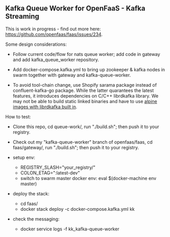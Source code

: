 ## Kafka Queue Worker for OpenFaaS - Kafka Streaming

This is work in progress - find out more here: https://github.com/openfaas/faas/issues/234.

Some design considerations:

* Follow current code/flow for nats queue worker; add code in gateway and add kafka_queue_worker repository.

* Add docker-compose.kafka.yml to bring up zookeeper & kafka nodes in swarm together with gateway and kafka-queue-worker.

* To avoid tool-chain change, use Shopify sarama package instead of confluent-kafka-go package. While the latter quarantees the latest features, it introduces dependencies on C/C++ librdkafka library. We may not be able to build static linked binaries and have to use [alpine images with librdkafka built in](http://github.com/yglcode/alpine-kafka-go).

How to test:

* Clone this repo, cd queue-work/, run "./build.sh"; then push it to your registry.

* Check out my "kafka-queue-worker" branch of openfaas/faas, cd faas/gateway/, run "./build.sh"; then push it to your registry.

* setup env:
  * REGISTRY_SLASH="your_registry/"
  * COLON_ETAG=":latest-dev"
  * switch to swarm master docker env: eval $(docker-machine env master)
  
* deploy the stack:
  * cd faas/
  * docker stack deploy -c docker-compose.kafka.yml kk

* check the messaging:
  * docker service logs -f kk_kafka-queue-worker


  